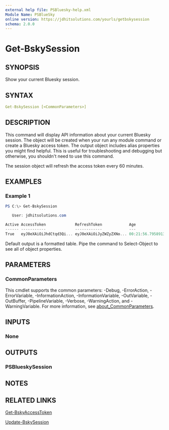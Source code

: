 ```yaml
---
external help file: PSBluesky-help.xml
Module Name: PSBlueSky
online version: https://jdhitsolutions.com/yourls/getbskysession
schema: 2.0.0
---
```


# Get-BskySession

## SYNOPSIS

Show your current Bluesky session.

## SYNTAX

```yaml
Get-BskySession [<CommonParameters>]
```

## DESCRIPTION

This command will display API information about your current Bluesky session. The object will be created when your run any module command or create a Bluesky access token. The output object includes alias properties you might find helpful. This is useful for troubleshooting and debugging but otherwise, you shouldn't need to use this command.

The session object will refresh the access token every 60 minutes.

## EXAMPLES

### Example 1

```powershell
PS C:\> Get-BskySession

   User: jdhitsolutions.com

Active AccessToken             RefreshToken            Age
------ -----------             ------------            ---
True   eyJ0eXAiOiJhdCtqd3Qi... eyJ0eXAiOiJyZWZyZXNo... 00:21:56.7958913
```

Default output is a formatted table. Pipe the command to Select-Object to see all of object properties.

## PARAMETERS

### CommonParameters

This cmdlet supports the common parameters: -Debug, -ErrorAction, -ErrorVariable, -InformationAction, -InformationVariable, -OutVariable, -OutBuffer, -PipelineVariable, -Verbose, -WarningAction, and -WarningVariable. For more information, see [about_CommonParameters](http://go.microsoft.com/fwlink/?LinkID=113216).

## INPUTS

### None

## OUTPUTS

### PSBlueskySession

## NOTES

## RELATED LINKS

[Get-BskyAccessToken](Get-BskyAccessToken.md)

[Update-BskySession](Update-BskySession.md)
